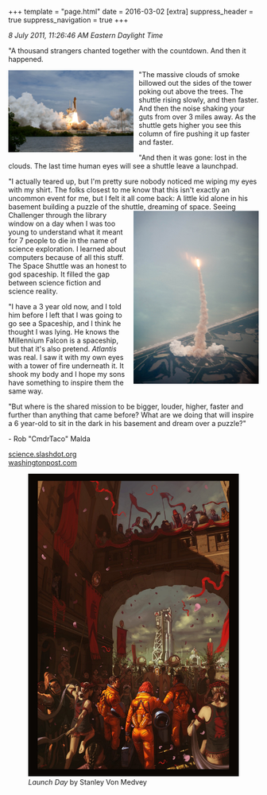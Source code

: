 +++
template = "page.html"
date = 2016-03-02
[extra]
suppress_header = true
suppress_navigation = true
+++

*8 July 2011, 11:26:46 AM Eastern Daylight Time*

"A thousand strangers chanted together with the countdown. And then it
happened.

<a href="/sig/STS-135_begins_takeoff.jpg"><img src="/sig/STS-135_begins_takeoff.jpg" alt="STS-135 begins takeoff" style="float: left; margin-right: 0.75em; margin-bottom: 0.75em; width: 50%;"/></a>

"The massive clouds of smoke billowed out the sides of the tower poking
out above the trees. The shuttle rising slowly, and then faster. And
then the noise shaking your guts from over 3 miles away. As the shuttle
gets higher you see this column of fire pushing it up faster and faster.

"And then it was gone: lost in the clouds. The last time human eyes will
see a shuttle leave a launchpad.

"I actually teared up, but I'm pretty sure nobody noticed me wiping my
eyes with my shirt. The folks closest to me know that this isn't exactly
an uncommon event for me, but I felt it all come back: A little kid
alone in his basement building a puzzle of the shuttle, dreaming of
space. <a href="/sig/STS-135_launch_viewed_from_Shuttle_Training_Aircraft.jpg"><img src="/sig/STS-135_launch_viewed_from_Shuttle_Training_Aircraft.jpg" alt="STS-135 viewed from Shuttle Training Aircraft" style="float: right; margin-left: 0.75em; margin-bottom: 0.75em; width: 50%;"/></a> Seeing Challenger through the library window on a day when I was
too young to understand what it meant for 7 people to die in the name of
science exploration. I learned about computers because of all this
stuff. The Space Shuttle was an honest to god spaceship. It filled the
gap between science fiction and science reality.

"I have a 3 year old now, and I told him before I left that I was going
to go see a Spaceship, and I think he thought I was lying. He knows the
Millennium Falcon is a spaceship, but that it's also pretend. *Atlantis*
was real. I saw it with my own eyes with a tower of fire underneath it.
It shook my body and I hope my sons have something to inspire them the
same way.

"But where is the shared mission to be bigger, louder, higher, faster and
further than anything that came before? What are we doing that will
inspire a 6 year-old to sit in the dark in his basement and dream over a
puzzle?"

\- Rob "CmdrTaco" Malda

[science.slashdot.org](http://science.slashdot.org/story/11/07/11/1559219/cmdrtaco-watches-atlantis-liftoff)  
[washingtonpost.com](http://www.washingtonpost.com/national/on-innovations/shuttling-the-shuttle-discoverys-last-flight/2012/04/18/gIQA1wmMRT_story.html)

<figure>
  <img src="/sig/launchDay-by-stanleyVonMedvey.jpg" alt="Launch Day by Stanley Von Medvey" width="100%" />
  <figcaption><i>Launch Day</i> by Stanley Von Medvey</figcaption>
</figure>
